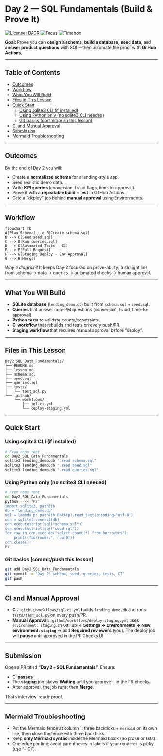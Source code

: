 # Day 2 — SQL Fundamentals (Build & Prove It)

[![License: DACR](https://img.shields.io/badge/License-DACR-blue.svg)](../LICENSE.md)
![Focus](https://img.shields.io/badge/Focus-SQL%20%7C%20SQLite%20%7C%20GitHub%20Actions-2E8B57)
![Timebox](https://img.shields.io/badge/Time-120%E2%80%93180%20min-informational)

**Goal:** Prove you can **design a schema**, **build a database**, **seed data**, and **answer product questions** with SQL—then automate the proof with **GitHub Actions**.

---

## Table of Contents
- [Outcomes](#outcomes)
- [Workflow](#workflow)
- [What You Will Build](#what-you-will-build)
- [Files in This Lesson](#files-in-this-lesson)
- [Quick Start](#quick-start)
  - [Using sqlite3 CLI (if installed)](#using-sqlite3-cli-if-installed)
  - [Using Python only (no sqlite3 CLI needed)](#using-python-only-no-sqlite3-cli-needed)
  - [Git basics (commit/push this lesson)](#git-basics-commitpush-this-lesson)
- [CI and Manual Approval](#ci-and-manual-approval)
- [Submission](#submission)
- [Mermaid Troubleshooting](#mermaid-troubleshooting)

---

## Outcomes
By the end of Day 2 you will:
- Create a **normalized schema** for a lending-style app.
- Seed realistic demo data.
- Write **KPI queries** (conversion, fraud flags, time-to-approval).
- Prove it with a **repeatable build + test** in GitHub Actions.
- Gate a “deploy” job behind **manual approval** using Environments.

---

## Workflow

```mermaid
flowchart TD
A[Plan Schema] --> B[Create schema.sql]
B --> C[Seed seed.sql]
C --> D[Run queries.sql]
D --> E[Automated Tests - CI]
E --> F[Pull Request]
F --> G[Staging Deploy - Env Approval]
G --> H[Merge]
````

*Why a diagram?* It keeps Day-2 focused on prove-ability: a straight line from schema → data → queries → automated checks → human approval.

---

## What You Will Build

* **SQLite database** (`lending_demo.db`) built from `schema.sql` + `seed.sql`.
* **Queries** that answer core PM questions (conversion, fraud, time-to-approval).
* **Python tests** to validate counts/constraints.
* **CI workflow** that rebuilds and tests on every push/PR.
* **Staging workflow** that requires manual approval before “deploy”.

---

## Files in This Lesson

```text
Day2_SQL_Data_Fundamentals/
├── README.md
├── lesson.md
├── schema.sql
├── seed.sql
├── queries.sql
├── tests/
│   └── test_sql.py
└── .github/
    └── workflows/
        ├── sql-ci.yml
        └── deploy-staging.yml
```

---

## Quick Start

### Using sqlite3 CLI (if installed)

```bash
# From repo root
cd Day2_SQL_Data_Fundamentals
sqlite3 lending_demo.db ".read schema.sql"
sqlite3 lending_demo.db ".read seed.sql"
sqlite3 lending_demo.db ".read queries.sql"
```

### Using Python only (no sqlite3 CLI needed)

```bash
# From repo root
cd Day2_SQL_Data_Fundamentals
python - << 'PY'
import sqlite3, pathlib
db = "lending_demo.db"
sql = lambda p: pathlib.Path(p).read_text(encoding="utf-8")
con = sqlite3.connect(db)
con.executescript(sql("schema.sql"))
con.executescript(sql("seed.sql"))
for row in con.execute("select count(*) from borrowers"):
    print(("borrowers", row[0]))
con.close()
PY
```

### Git basics (commit/push this lesson)

```bash
git add Day2_SQL_Data_Fundamentals
git commit -m "Day 2: schema, seed, queries, tests, CI"
git push
```

---

## CI and Manual Approval

* **CI:** `.github/workflows/sql-ci.yml` builds `lending_demo.db` and runs `tests/test_sql.py` on every push/PR.
* **Manual Approval:** `.github/workflows/deploy-staging.yml` uses `environment: staging`.
  In GitHub → **Settings → Environments → New environment: `staging`** → add **Required reviewers** (you).
  The deploy job will **pause** until approved in the PR Checks UI.

---

## Submission

Open a PR titled **“Day 2 – SQL Fundamentals”**. Ensure:

* CI **passes**.
* The **staging** job shows **Waiting** until you approve it in the PR checks.
* After approval, the job runs; then **Merge**.

That’s interview-ready proof.

---

## Mermaid Troubleshooting

* Put the Mermaid fence at column 1: three backticks + `mermaid` on its own line, then close the fence with three backticks.
* Keep **only Mermaid syntax** inside the Mermaid block (no prose or lists).
* One edge per line; avoid parentheses in labels if your renderer is picky (use “- CI”).

```
